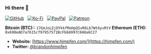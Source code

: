 ### Hi there 👋

[![GitHub](https://srv.himpfencdn.com/badges/github/github-flat.svg)](https://bit.ly/bh-githubsponsors) &nbsp; [![Ko-Fi](https://srv.himpfencdn.com/badges/ko-fi/ko-fi-flat.svg)](https://bit.ly/bh-kofi) &nbsp; [![PayPal](https://srv.himpfencdn.com/badges/paypal/paypal-flat.svg)](https://bit.ly/bh-paypal) &nbsp; [![Patreon](https://srv.himpfencdn.com/badges/patreon/patreon-flat.svg)](https://bit.ly/bh-patreon)

**Bitcoin (BTC)::** `17GmJoLEjDYkkfMoHpQSvR6Lb7Wt6yvRtV`
**Ethereum (ETH):** `0x690eAD7a7615cf97957571BcFb84997C048a6C27`

- **Website:** [https://www.himpfen.com/](https://himpfen.com/)
- **Twitter:** [@brandonhimpfen](https://twitter.com/brandonhimpfen)
